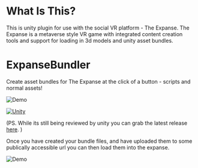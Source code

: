 


# What Is This?
This is unity plugin for use with the social VR platform - The Expanse. The Expanse is a metaverse style VR game with integrated content creation tools and support for loading in 3d models and unity asset bundles.

# ExpanseBundler
Create asset bundles for The Expanse at the click of a button - scripts and normal assets!

![Demo](https://i.imgur.com/y65pbMg.png)


[![Unity](https://theexpanse.app/wp-content/uploads/2019/04/buynow_unity-300x105.png)](http://u3d.as/1wcM)

(PS. While its still being reviewed by unity you can grab the latest release [here](https://github.com/the-expanse/ExpanseBundler/releases/tag/0.0.3). )

Once you have created your bundle files, and have uploaded them to some publically accessible url you can then load them into the expanse.



![Demo](https://raw.githubusercontent.com/the-expanse/ExpanseAsset/master/demo.gif)

